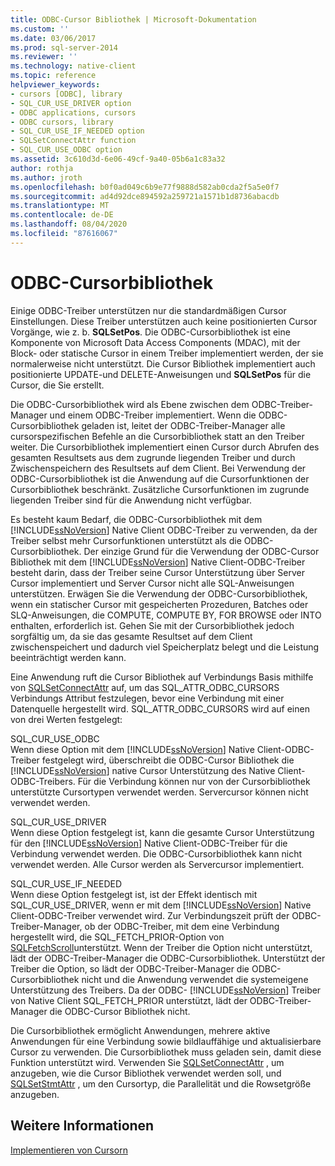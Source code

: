 ```yaml
---
title: ODBC-Cursor Bibliothek | Microsoft-Dokumentation
ms.custom: ''
ms.date: 03/06/2017
ms.prod: sql-server-2014
ms.reviewer: ''
ms.technology: native-client
ms.topic: reference
helpviewer_keywords:
- cursors [ODBC], library
- SQL_CUR_USE_DRIVER option
- ODBC applications, cursors
- ODBC cursors, library
- SQL_CUR_USE_IF_NEEDED option
- SQLSetConnectAttr function
- SQL_CUR_USE_ODBC option
ms.assetid: 3c610d3d-6e06-49cf-9a40-05b6a1c83a32
author: rothja
ms.author: jroth
ms.openlocfilehash: b0f0ad049c6b9e77f9888d582ab0cda2f5a5e0f7
ms.sourcegitcommit: ad4d92dce894592a259721a1571b1d8736abacdb
ms.translationtype: MT
ms.contentlocale: de-DE
ms.lasthandoff: 08/04/2020
ms.locfileid: "87616067"
---
```

# <a name="odbc-cursor-library"></a>ODBC-Cursorbibliothek
  Einige ODBC-Treiber unterstützen nur die standardmäßigen Cursor Einstellungen. Diese Treiber unterstützen auch keine positionierten Cursor Vorgänge, wie z. b. **SQLSetPos**. Die ODBC-Cursorbibliothek ist eine Komponente von Microsoft Data Access Components (MDAC), mit der Block- oder statische Cursor in einem Treiber implementiert werden, der sie normalerweise nicht unterstützt. Die Cursor Bibliothek implementiert auch positionierte UPDATE-und DELETE-Anweisungen und **SQLSetPos** für die Cursor, die Sie erstellt.  
  
 Die ODBC-Cursorbibliothek wird als Ebene zwischen dem ODBC-Treiber-Manager und einem ODBC-Treiber implementiert. Wenn die ODBC-Cursorbibliothek geladen ist, leitet der ODBC-Treiber-Manager alle cursorspezifischen Befehle an die Cursorbibliothek statt an den Treiber weiter. Die Cursorbibliothek implementiert einen Cursor durch Abrufen des gesamten Resultsets aus dem zugrunde liegenden Treiber und durch Zwischenspeichern des Resultsets auf dem Client. Bei Verwendung der ODBC-Cursorbibliothek ist die Anwendung auf die Cursorfunktionen der Cursorbibliothek beschränkt. Zusätzliche Cursorfunktionen im zugrunde liegenden Treiber sind für die Anwendung nicht verfügbar.  
  
 Es besteht kaum Bedarf, die ODBC-Cursorbibliothek mit dem [!INCLUDE[ssNoVersion](../../../includes/ssnoversion-md.md)] Native Client ODBC-Treiber zu verwenden, da der Treiber selbst mehr Cursorfunktionen unterstützt als die ODBC-Cursorbibliothek. Der einzige Grund für die Verwendung der ODBC-Cursor Bibliothek mit dem [!INCLUDE[ssNoVersion](../../../includes/ssnoversion-md.md)] Native Client-ODBC-Treiber besteht darin, dass der Treiber seine Cursor Unterstützung über Server Cursor implementiert und Server Cursor nicht alle SQL-Anweisungen unterstützen. Erwägen Sie die Verwendung der ODBC-Cursorbibliothek, wenn ein statischer Cursor mit gespeicherten Prozeduren, Batches oder SLQ-Anweisungen, die COMPUTE, COMPUTE BY, FOR BROWSE oder INTO enthalten, erforderlich ist. Gehen Sie mit der Cursorbibliothek jedoch sorgfältig um, da sie das gesamte Resultset auf dem Client zwischenspeichert und dadurch viel Speicherplatz belegt und die Leistung beeinträchtigt werden kann.  
  
 Eine Anwendung ruft die Cursor Bibliothek auf Verbindungs Basis mithilfe von [SQLSetConnectAttr](../../native-client-odbc-api/sqlsetconnectattr.md) auf, um das SQL_ATTR_ODBC_CURSORS Verbindungs Attribut festzulegen, bevor eine Verbindung mit einer Datenquelle hergestellt wird. SQL_ATTR_ODBC_CURSORS wird auf einen von drei Werten festgelegt:  
  
 SQL_CUR_USE_ODBC  
 Wenn diese Option mit dem [!INCLUDE[ssNoVersion](../../../includes/ssnoversion-md.md)] Native Client-ODBC-Treiber festgelegt wird, überschreibt die ODBC-Cursor Bibliothek die [!INCLUDE[ssNoVersion](../../../includes/ssnoversion-md.md)] native Cursor Unterstützung des Native Client-ODBC-Treibers. Für die Verbindung können nur von der Cursorbibliothek unterstützte Cursortypen verwendet werden. Servercursor können nicht verwendet werden.  
  
 SQL_CUR_USE_DRIVER  
 Wenn diese Option festgelegt ist, kann die gesamte Cursor Unterstützung für den [!INCLUDE[ssNoVersion](../../../includes/ssnoversion-md.md)] Native Client-ODBC-Treiber für die Verbindung verwendet werden. Die ODBC-Cursorbibliothek kann nicht verwendet werden. Alle Cursor werden als Servercursor implementiert.  
  
 SQL_CUR_USE_IF_NEEDED  
 Wenn diese Option festgelegt ist, ist der Effekt identisch mit SQL_CUR_USE_DRIVER, wenn er mit dem [!INCLUDE[ssNoVersion](../../../includes/ssnoversion-md.md)] Native Client-ODBC-Treiber verwendet wird. Zur Verbindungszeit prüft der ODBC-Treiber-Manager, ob der ODBC-Treiber, mit dem eine Verbindung hergestellt wird, die SQL_FETCH_PRIOR-Option von [SQLFetchScroll](../../native-client-odbc-api/sqlfetchscroll.md)unterstützt. Wenn der Treiber die Option nicht unterstützt, lädt der ODBC-Treiber-Manager die ODBC-Cursorbibliothek. Unterstützt der Treiber die Option, so lädt der ODBC-Treiber-Manager die ODBC-Cursorbibliothek nicht und die Anwendung verwendet die systemeigene Unterstützung des Treibers. Da der ODBC- [!INCLUDE[ssNoVersion](../../../includes/ssnoversion-md.md)] Treiber von Native Client SQL_FETCH_PRIOR unterstützt, lädt der ODBC-Treiber-Manager die ODBC-Cursor Bibliothek nicht.  
  
 Die Cursorbibliothek ermöglicht Anwendungen, mehrere aktive Anwendungen für eine Verbindung sowie bildlauffähige und aktualisierbare Cursor zu verwenden. Die Cursorbibliothek muss geladen sein, damit diese Funktion unterstützt wird. Verwenden Sie [SQLSetConnectAttr](../../native-client-odbc-api/sqlsetconnectattr.md) , um anzugeben, wie die Cursor Bibliothek verwendet werden soll, und [SQLSetStmtAttr](../../native-client-odbc-api/sqlsetstmtattr.md) , um den Cursortyp, die Parallelität und die Rowsetgröße anzugeben.  
  
## <a name="see-also"></a>Weitere Informationen  
 [Implementieren von Cursorn](how-cursors-are-implemented.md)  
  
  
